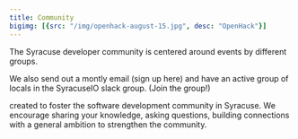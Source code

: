 ```yaml
---
title: Community
bigimg: [{src: "/img/openhack-august-15.jpg", desc: "OpenHack"}]
---
```

The Syracuse developer community is centered around events by different groups.

We also send out a montly email (sign up here) and have an active group of locals in the SyracuseIO slack group. (Join the group!)

 created to foster the software development
community in Syracuse. We encourage sharing your knowledge, asking questions,
building connections with a general ambition to strengthen the community.

